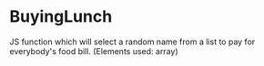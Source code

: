 # BuyingLunch
JS function which will select a random name from a list to pay for everybody's food bill. (Elements used: array)
